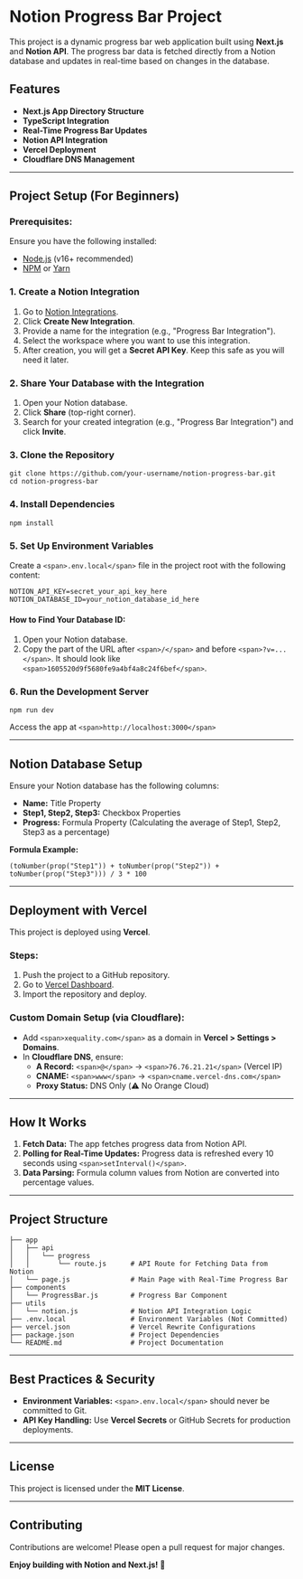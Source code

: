 # Notion Progress Bar Project

This project is a dynamic progress bar web application built using **Next.js** and **Notion API**. The progress bar data is fetched directly from a Notion database and updates in real-time based on changes in the database.

## Features

* **Next.js App Directory Structure**
* **TypeScript Integration**
* **Real-Time Progress Bar Updates**
* **Notion API Integration**
* **Vercel Deployment**
* **Cloudflare DNS Management**

---

## Project Setup (For Beginners)

### Prerequisites:

Ensure you have the following installed:

* [Node.js](https://nodejs.org/) (v16+ recommended)
* [NPM](https://www.npmjs.com/) or [Yarn](https://yarnpkg.com/)

### 1. Create a Notion Integration

1. Go to [Notion Integrations]().
2. Click **Create New Integration**.
3. Provide a name for the integration (e.g., "Progress Bar Integration").
4. Select the workspace where you want to use this integration.
5. After creation, you will get a **Secret API Key**. Keep this safe as you will need it later.

### 2. Share Your Database with the Integration

1. Open your Notion database.
2. Click **Share** (top-right corner).
3. Search for your created integration (e.g., "Progress Bar Integration") and click **Invite**.

### 3. Clone the Repository

```
git clone https://github.com/your-username/notion-progress-bar.git
cd notion-progress-bar
```

### 4. Install Dependencies

```
npm install
```

### 5. Set Up Environment Variables

Create a `<span>.env.local</span>` file in the project root with the following content:

```
NOTION_API_KEY=secret_your_api_key_here
NOTION_DATABASE_ID=your_notion_database_id_here
```

#### How to Find Your Database ID:

1. Open your Notion database.
2. Copy the part of the URL after `<span>/</span>` and before `<span>?v=...</span>`. It should look like `<span>1605520d9f5680fe9a4bf4a8c24f6bef</span>`.

### 6. Run the Development Server

```
npm run dev
```

Access the app at `<span>http://localhost:3000</span>`

---

## Notion Database Setup

Ensure your Notion database has the following columns:

* **Name:** Title Property
* **Step1, Step2, Step3:** Checkbox Properties
* **Progress:** Formula Property (Calculating the average of Step1, Step2, Step3 as a percentage)

**Formula Example:**

```
(toNumber(prop("Step1")) + toNumber(prop("Step2")) + toNumber(prop("Step3"))) / 3 * 100
```

---

## Deployment with Vercel

This project is deployed using **Vercel**.

### Steps:

1. Push the project to a GitHub repository.
2. Go to [Vercel Dashboard](https://vercel.com/).
3. Import the repository and deploy.

### Custom Domain Setup (via Cloudflare):

* Add `<span>xequality.com</span>` as a domain in **Vercel > Settings > Domains**.
* In **Cloudflare DNS**, ensure:
  * **A Record:** `<span>@</span>` → `<span>76.76.21.21</span>` (Vercel IP)
  * **CNAME:** `<span>www</span>` → `<span>cname.vercel-dns.com</span>`
  * **Proxy Status:** DNS Only (⚠️ No Orange Cloud)

---

## How It Works

1. **Fetch Data:** The app fetches progress data from Notion API.
2. **Polling for Real-Time Updates:** Progress data is refreshed every 10 seconds using `<span>setInterval()</span>`.
3. **Data Parsing:** Formula column values from Notion are converted into percentage values.

---

## Project Structure

```
├── app
│   ├── api
│   │   └── progress
│   │       └── route.js      # API Route for Fetching Data from Notion
│   └── page.js               # Main Page with Real-Time Progress Bar
├── components
│   └── ProgressBar.js        # Progress Bar Component
├── utils
│   └── notion.js             # Notion API Integration Logic
├── .env.local                # Environment Variables (Not Committed)
├── vercel.json               # Vercel Rewrite Configurations
├── package.json              # Project Dependencies
└── README.md                 # Project Documentation
```

---

## Best Practices & Security

* **Environment Variables:** `<span>.env.local</span>` should never be committed to Git.
* **API Key Handling:** Use **Vercel Secrets** or GitHub Secrets for production deployments.

---

## License

This project is licensed under the **MIT License**.

---

## Contributing

Contributions are welcome! Please open a pull request for major changes.

**Enjoy building with Notion and Next.js! 🚀**
